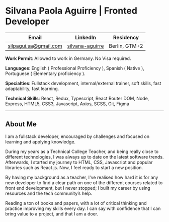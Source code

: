 # **Silvana Paola Aguirre** | Fronted Developer

| Email                                                 | LinkedIn                                                       | Residency     |
| ----------------------------------------------------- | -------------------------------------------------------------- | ------------- |
| [silpagui.sa@gmail.com](mailto:silpagui.sa@gmail.com) | [silvana-aguirre](https://www.linkedin.com/in/silvana-aguirre) | Berlin, GTM+2 |

**Work Permit**: Allowed to work in Germany. No Visa required.

**Languages**: English ( Professional Proficiency ), Spanish ( Native ), Portuguese ( Elementary proficiency ).

**Specialties**: Fullstack development, internal/external trainer, soft skills, fast adaptability, fast learning.

**Technical Skills**: React, Redux, Typescript, React Router DOM, Node, Express, HTML5, CSS3, Javascript, Axios, SCSS, Git, Figma

<hr>

## About Me

I am a fullstack developer, encouraged by challenges and focused on learning and applying knowledge.

During my years as a Technical College Teacher, and being really close to different technologies, I was always up to date on the latest software trends. Afterwards, I started my journey to HTML, CSS, Javascript and popular libraries such as React.js. Now, I feel ready to start a new position.

By having my background as a teacher, I've realised how hard it is for any new developer to find a clear path on one of the different courses related to front end development, but I never stopped; I built my career by using resources and the tech community’s help.

Reading a ton of books and papers, with a lot of critical thinking and practice improving my skills every day. I can say with confidence that I can bring value to a project, and that I am a doer.
